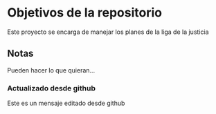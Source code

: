 # Objetivos de la repositorio

Este proyecto se encarga de manejar los planes de la liga de la justicia


## Notas
Pueden hacer lo que quieran...

### Actualizado desde github 
Este es un mensaje editado desde github
